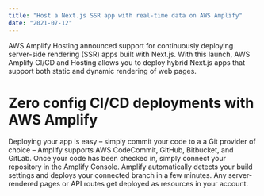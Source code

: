```yaml
---
title: "Host a Next.js SSR app with real-time data on AWS Amplify"
date: "2021-07-12"
---
```


AWS Amplify Hosting announced support for continuously deploying server-side rendering (SSR) apps built with Next.js. With this launch, AWS Amplify CI/CD and Hosting allows you to deploy hybrid Next.js apps that support both static and dynamic rendering of web pages.

# Zero config CI/CD deployments with AWS Amplify

Deploying your app is easy – simply commit your code to a a Git provider of choice – Amplify supports AWS CodeCommit, GitHub, Bitbucket, and GitLab. Once your code has been checked in, simply connect your repository in the Amplify Console. Amplify automatically detects your build settings and deploys your connected branch in a few minutes. Any server-rendered pages or API routes get deployed as resources in your account.



